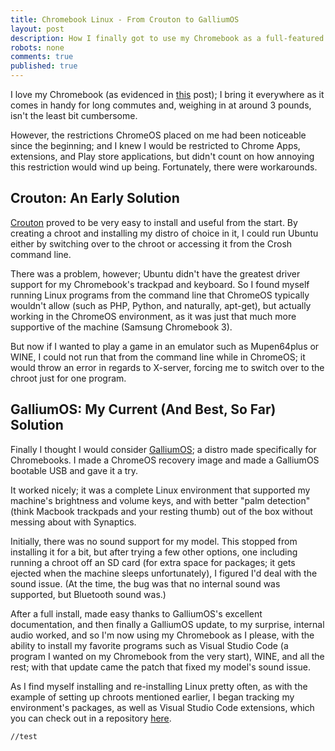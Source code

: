 ```yaml
---
title: Chromebook Linux - From Crouton to GalliumOS
layout: post
description: How I finally got to use my Chromebook as a full-featured Linux machine.
robots: none
comments: true
published: true
---
```


I love my Chromebook (as evidenced in [this](http://mattconn.club/blog/2016/chromebook-web-development/) post); I bring it everywhere as it comes in handy for long commutes and, weighing in at around 3 pounds, isn't the least bit cumbersome.  

However, the restrictions ChromeOS placed on me had been noticeable since the beginning; and I knew I would be restricted to Chrome Apps, extensions, and Play store applications, but didn't count on how annoying this restriction would wind up being. Fortunately, there were workarounds.  

## Crouton: An Early Solution
[Crouton](https://github.com/dnschneid/crouton) proved to be very easy to install and useful from the start. By creating a chroot and installing my distro of choice in it, I could run Ubuntu either by switching over to the chroot or accessing it from the Crosh command line.  

There was a problem, however; Ubuntu didn't have the greatest driver support for my Chromebook's trackpad and keyboard. So I found myself running Linux programs from the command line that ChromeOS typically wouldn't allow (such as PHP, Python, and naturally, apt-get), but actually working in the ChromeOS environment, as it was just that much more supportive of the machine (Samsung Chromebook 3).  

But now if I wanted to play a game in an emulator such as Mupen64plus or WINE, I could not run that from the command line while in ChromeOS; it would throw an error in regards to X-server, forcing me to switch over to the chroot just for one program.  

## GalliumOS: My Current (And Best, So Far) Solution
Finally I thought I would consider [GalliumOS](https://galliumos.org/); a distro made specifically for Chromebooks. I made a ChromeOS recovery image and made a GalliumOS bootable USB and gave it a try.  

It worked nicely; it was a complete Linux environment that supported my machine's brightness and volume keys, and with better "palm detection" (think Macbook trackpads and your resting thumb) out of the box without messing about with Synaptics.  

Initially, there was no sound support for my model. This stopped from installing it for a bit, but after trying a few other options, one including running a chroot off an SD card (for extra space for packages; it gets ejected when the machine sleeps unfortunately), I figured I'd deal with the sound issue. (At the time, the bug was that no internal sound was supported, but Bluetooth sound was.)  

After a full install, made easy thanks to GalliumOS's excellent documentation, and then finally a GalliumOS update, to my surprise, internal audio worked, and so I'm now using my Chromebook as I please, with the ability to install my favorite programs such as Visual Studio Code (a program I wanted on my Chromebook from the very start), WINE, and all the rest; with that update came the patch that fixed my model's sound issue.  

As I find myself installing and re-installing Linux pretty often, as with the example of setting up chroots mentioned earlier, I began tracking my environment's packages, as well as Visual Studio Code extensions, which you can check out in a repository [here](https://github.com/mattConn/ubuntu-environment-setup).
```
//test
```

